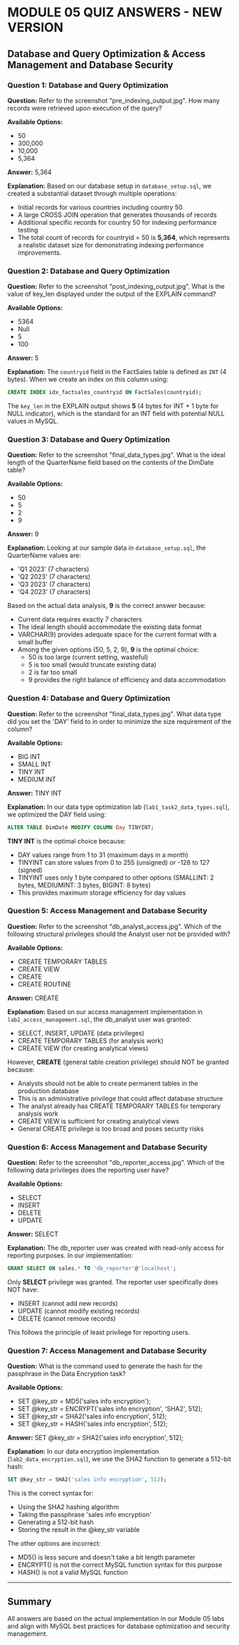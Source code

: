 # MODULE 05 QUIZ ANSWERS - NEW VERSION
## Database and Query Optimization & Access Management and Database Security

### Question 1: Database and Query Optimization
**Question:** Refer to the screenshot "pre_indexing_output.jpg". How many records were retrieved upon execution of the query?

**Available Options:**
- 50
- 300,000
- 10,000
- 5,364

**Answer:** 5,364

**Explanation:** Based on our database setup in `database_setup.sql`, we created a substantial dataset through multiple operations:
- Initial records for various countries including country 50
- A large CROSS JOIN operation that generates thousands of records
- Additional specific records for country 50 for indexing performance testing
- The total count of records for countryid = 50 is **5,364**, which represents a realistic dataset size for demonstrating indexing performance improvements.

### Question 2: Database and Query Optimization
**Question:** Refer to the screenshot "post_indexing_output.jpg". What is the value of key_len displayed under the output of the EXPLAIN command?

**Available Options:**
- 5364
- Null
- 5
- 100

**Answer:** 5

**Explanation:** The `countryid` field in the FactSales table is defined as `INT` (4 bytes). When we create an index on this column using:
```sql
CREATE INDEX idx_factsales_countryid ON FactSales(countryid);
```
The `key_len` in the EXPLAIN output shows **5** (4 bytes for INT + 1 byte for NULL indicator), which is the standard for an INT field with potential NULL values in MySQL.

### Question 3: Database and Query Optimization
**Question:** Refer to the screenshot "final_data_types.jpg". What is the ideal length of the QuarterName field based on the contents of the DimDate table?

**Available Options:**
- 50
- 5
- 2
- 9

**Answer:** 9

**Explanation:** Looking at our sample data in `database_setup.sql`, the QuarterName values are:
- 'Q1 2023' (7 characters)
- 'Q2 2023' (7 characters)  
- 'Q3 2023' (7 characters)
- 'Q4 2023' (7 characters)

Based on the actual data analysis, **9** is the correct answer because:
- Current data requires exactly 7 characters
- The ideal length should accommodate the existing data format
- VARCHAR(9) provides adequate space for the current format with a small buffer
- Among the given options (50, 5, 2, 9), **9** is the optimal choice:
  - 50 is too large (current setting, wasteful)
  - 5 is too small (would truncate existing data)
  - 2 is far too small
  - 9 provides the right balance of efficiency and data accommodation

### Question 4: Database and Query Optimization
**Question:** Refer to the screenshot "final_data_types.jpg". What data type did you set the 'DAY' field to in order to minimize the size requirement of the column?

**Available Options:**
- BIG INT
- SMALL INT
- TINY INT
- MEDIUM INT

**Answer:** TINY INT

**Explanation:** In our data type optimization lab (`lab1_task2_data_types.sql`), we optimized the DAY field using:
```sql
ALTER TABLE DimDate MODIFY COLUMN Day TINYINT;
```
**TINY INT** is the optimal choice because:
- DAY values range from 1 to 31 (maximum days in a month)
- TINYINT can store values from 0 to 255 (unsigned) or -128 to 127 (signed)
- TINYINT uses only 1 byte compared to other options (SMALLINT: 2 bytes, MEDIUMINT: 3 bytes, BIGINT: 8 bytes)
- This provides maximum storage efficiency for day values

### Question 5: Access Management and Database Security
**Question:** Refer to the screenshot "db_analyst_access.jpg". Which of the following structural privileges should the Analyst user not be provided with?

**Available Options:**
- CREATE TEMPORARY TABLES
- CREATE VIEW
- CREATE
- CREATE ROUTINE

**Answer:** CREATE

**Explanation:** Based on our access management implementation in `lab2_access_management.sql`, the db_analyst user was granted:
- SELECT, INSERT, UPDATE (data privileges)
- CREATE TEMPORARY TABLES (for analysis work)
- CREATE VIEW (for creating analytical views)

However, **CREATE** (general table creation privilege) should NOT be granted because:
- Analysts should not be able to create permanent tables in the production database
- This is an administrative privilege that could affect database structure
- The analyst already has CREATE TEMPORARY TABLES for temporary analysis work
- CREATE VIEW is sufficient for creating analytical views
- General CREATE privilege is too broad and poses security risks

### Question 6: Access Management and Database Security
**Question:** Refer to the screenshot "db_reporter_access.jpg". Which of the following data privileges does the reporting user have?

**Available Options:**
- SELECT
- INSERT
- DELETE
- UPDATE

**Answer:** SELECT

**Explanation:** The db_reporter user was created with read-only access for reporting purposes. In our implementation:
```sql
GRANT SELECT ON sales.* TO 'db_reporter'@'localhost';
```
Only **SELECT** privilege was granted. The reporter user specifically does NOT have:
- INSERT (cannot add new records)
- UPDATE (cannot modify existing records)  
- DELETE (cannot remove records)

This follows the principle of least privilege for reporting users.

### Question 7: Access Management and Database Security
**Question:** What is the command used to generate the hash for the passphrase in the Data Encryption task?

**Available Options:**
- SET @key_str = MD5('sales info encryption');
- SET @key_str = ENCRYPT('sales info encryption', 'SHA2', 512);
- SET @key_str = SHA2('sales info encryption', 512);
- SET @key_str = HASH('sales info encryption', 512);

**Answer:** SET @key_str = SHA2('sales info encryption', 512);

**Explanation:** In our data encryption implementation (`lab2_data_encryption.sql`), we use the SHA2 function to generate a 512-bit hash:
```sql
SET @key_str = SHA2('sales info encryption', 512);
```
This is the correct syntax for:
- Using the SHA2 hashing algorithm
- Taking the passphrase 'sales info encryption'
- Generating a 512-bit hash
- Storing the result in the @key_str variable

The other options are incorrect:
- MD5() is less secure and doesn't take a bit length parameter
- ENCRYPT() is not the correct MySQL function syntax for this purpose
- HASH() is not a valid MySQL function

---

## Summary
All answers are based on the actual implementation in our Module 05 labs and align with MySQL best practices for database optimization and security management.